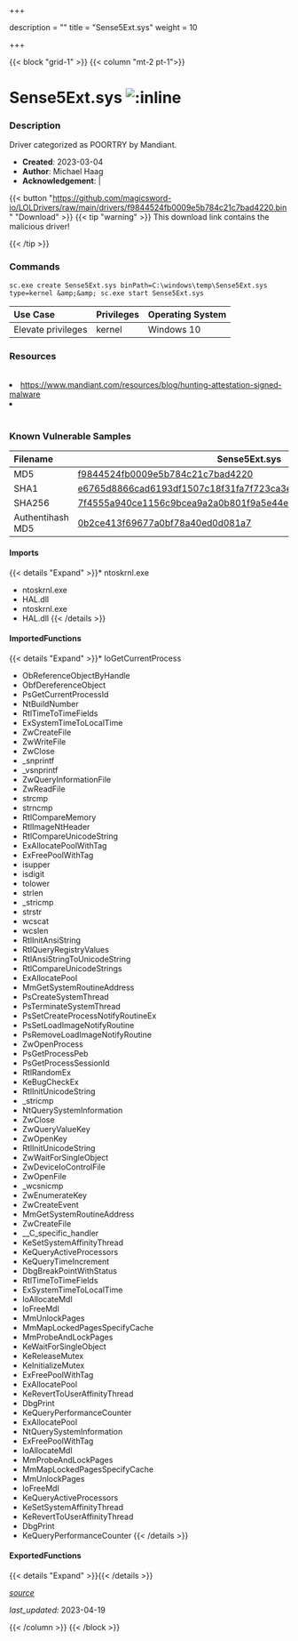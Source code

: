 +++

description = ""
title = "Sense5Ext.sys"
weight = 10

+++


{{< block "grid-1" >}}
{{< column "mt-2 pt-1">}}


# Sense5Ext.sys ![:inline](/images/twitter_verified.png) 


### Description

Driver categorized as POORTRY by Mandiant.

- **Created**: 2023-03-04
- **Author**: Michael Haag
- **Acknowledgement**:  | [](https://twitter.com/)

{{< button "https://github.com/magicsword-io/LOLDrivers/raw/main/drivers/f9844524fb0009e5b784c21c7bad4220.bin" "Download" >}}
{{< tip "warning" >}}
This download link contains the malicious driver!

{{< /tip >}}

### Commands

```
sc.exe create Sense5Ext.sys binPath=C:\windows\temp\Sense5Ext.sys type=kernel &amp;&amp; sc.exe start Sense5Ext.sys
```

| Use Case | Privileges | Operating System | 
|:---- | ---- | ---- |
| Elevate privileges | kernel | Windows 10 |

### Resources
<br>
<li><a href="https://www.mandiant.com/resources/blog/hunting-attestation-signed-malware">https://www.mandiant.com/resources/blog/hunting-attestation-signed-malware</a></li>
<li><a href=""></a></li>
<br>

### Known Vulnerable Samples

| Filename | Sense5Ext.sys |
|:---- | ---- | 
| MD5 | <a href="https://www.virustotal.com/gui/file/f9844524fb0009e5b784c21c7bad4220">f9844524fb0009e5b784c21c7bad4220</a> |
| SHA1 | <a href="https://www.virustotal.com/gui/file/e6765d8866cad6193df1507c18f31fa7f723ca3e">e6765d8866cad6193df1507c18f31fa7f723ca3e</a> |
| SHA256 | <a href="https://www.virustotal.com/gui/file/7f4555a940ce1156c9bcea9a2a0b801f9a5e44ec9400b61b14a7b1a6404ffdf6">7f4555a940ce1156c9bcea9a2a0b801f9a5e44ec9400b61b14a7b1a6404ffdf6</a> |
| Authentihash MD5 | <a href="https://www.virustotal.com/gui/search/authentihash%253A0b2ce413f69677a0bf78a40ed0d081a7">0b2ce413f69677a0bf78a40ed0d081a7</a> || Authentihash SHA1 | <a href="https://www.virustotal.com/gui/search/authentihash%253Aaf83d2f800c68099976dcf75ee31681708d32ed9">af83d2f800c68099976dcf75ee31681708d32ed9</a> || Authentihash SHA256 | <a href="https://www.virustotal.com/gui/search/authentihash%253A13cd99ff2120d9fd651814d826b6c8481d549f684a8fbfb2d8775c9faa1c27f5">13cd99ff2120d9fd651814d826b6c8481d549f684a8fbfb2d8775c9faa1c27f5</a> || Signature | Microsoft Windows Hardware Compatibility Publisher, Microsoft Windows Third Party Component CA 2014, Microsoft Root Certificate Authority 2010   || Company | Sense5 CORP || Description | Sense5 Driver |
#### Imports
{{< details "Expand" >}}* ntoskrnl.exe
* ntoskrnl.exe
* HAL.dll
* ntoskrnl.exe
* HAL.dll
{{< /details >}}
#### ImportedFunctions
{{< details "Expand" >}}* IoGetCurrentProcess
* ObReferenceObjectByHandle
* ObfDereferenceObject
* PsGetCurrentProcessId
* NtBuildNumber
* RtlTimeToTimeFields
* ExSystemTimeToLocalTime
* ZwCreateFile
* ZwWriteFile
* ZwClose
* _snprintf
* _vsnprintf
* ZwQueryInformationFile
* ZwReadFile
* strcmp
* strncmp
* RtlCompareMemory
* RtlImageNtHeader
* RtlCompareUnicodeString
* ExAllocatePoolWithTag
* ExFreePoolWithTag
* isupper
* isdigit
* tolower
* strlen
* _stricmp
* strstr
* wcscat
* wcslen
* RtlInitAnsiString
* RtlQueryRegistryValues
* RtlAnsiStringToUnicodeString
* RtlCompareUnicodeStrings
* ExAllocatePool
* MmGetSystemRoutineAddress
* PsCreateSystemThread
* PsTerminateSystemThread
* PsSetCreateProcessNotifyRoutineEx
* PsSetLoadImageNotifyRoutine
* PsRemoveLoadImageNotifyRoutine
* ZwOpenProcess
* PsGetProcessPeb
* PsGetProcessSessionId
* RtlRandomEx
* KeBugCheckEx
* RtlInitUnicodeString
* _stricmp
* NtQuerySystemInformation
* ZwClose
* ZwQueryValueKey
* ZwOpenKey
* RtlInitUnicodeString
* ZwWaitForSingleObject
* ZwDeviceIoControlFile
* ZwOpenFile
* _wcsnicmp
* ZwEnumerateKey
* ZwCreateEvent
* MmGetSystemRoutineAddress
* ZwCreateFile
* __C_specific_handler
* KeSetSystemAffinityThread
* KeQueryActiveProcessors
* KeQueryTimeIncrement
* DbgBreakPointWithStatus
* RtlTimeToTimeFields
* ExSystemTimeToLocalTime
* IoAllocateMdl
* IoFreeMdl
* MmUnlockPages
* MmMapLockedPagesSpecifyCache
* MmProbeAndLockPages
* KeWaitForSingleObject
* KeReleaseMutex
* KeInitializeMutex
* ExFreePoolWithTag
* ExAllocatePool
* KeRevertToUserAffinityThread
* DbgPrint
* KeQueryPerformanceCounter
* ExAllocatePool
* NtQuerySystemInformation
* ExFreePoolWithTag
* IoAllocateMdl
* MmProbeAndLockPages
* MmMapLockedPagesSpecifyCache
* MmUnlockPages
* IoFreeMdl
* KeQueryActiveProcessors
* KeSetSystemAffinityThread
* KeRevertToUserAffinityThread
* DbgPrint
* KeQueryPerformanceCounter
{{< /details >}}
#### ExportedFunctions
{{< details "Expand" >}}{{< /details >}}



[*source*](https://github.com/magicsword-io/LOLDrivers/tree/main/yaml/sense5ext.yaml)

*last_updated:* 2023-04-19








{{< /column >}}
{{< /block >}}

